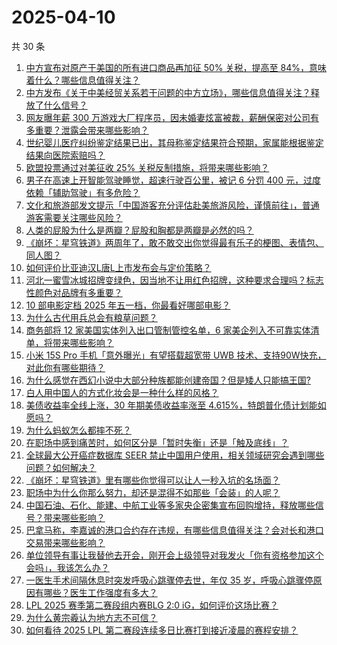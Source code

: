 # 2025-04-10

共 30 条

<!-- BEGIN -->
<!-- 最后更新时间 Thu Apr 10 2025 00:43:23 GMT+0800 (China Standard Time) -->

1. [中方宣布对原产于美国的所有进口商品再加征 50% 关税，提高至 84%，意味着什么？哪些信息值得关注？](https://www.zhihu.com/search?q=https%3A%2F%2Fapi.zhihu.com%2Fquestions%2F1893377741723775811)
1. [中方发布《关于中美经贸关系若干问题的中方立场》，哪些信息值得关注？释放了什么信号？](https://www.zhihu.com/search?q=https%3A%2F%2Fapi.zhihu.com%2Fquestions%2F1893317433491690728)
1. [网友曝年薪 300 万游戏大厂程序员，因未婚妻炫富被裁，薪酬保密对公司有多重要？泄露会带来哪些影响？](https://www.zhihu.com/search?q=https%3A%2F%2Fapi.zhihu.com%2Fquestions%2F1893366717599675989)
1. [世纪婴儿医疗纠纷鉴定结果已出，其母称鉴定结果符合预期，家属能根据鉴定结果向医院索赔吗？](https://www.zhihu.com/search?q=https%3A%2F%2Fapi.zhihu.com%2Fquestions%2F1893270991469246164)
1. [欧盟投票通过对美征收 25% 关税反制措施，将带来哪些影响？](https://www.zhihu.com/search?q=https%3A%2F%2Fapi.zhihu.com%2Fquestions%2F1893411206561247598)
1. [男子在高速上开智能驾驶睡觉，超速行驶百公里，被记 6 分罚 400 元，过度依赖「辅助驾驶」有多危险？](https://www.zhihu.com/search?q=https%3A%2F%2Fapi.zhihu.com%2Fquestions%2F1893333101096171226)
1. [文化和旅游部发文提示「中国游客充分评估赴美旅游风险，谨慎前往」，普通游客需要关注哪些风险？](https://www.zhihu.com/search?q=https%3A%2F%2Fapi.zhihu.com%2Fquestions%2F1893423301625357503)
1. [人类的屁股为什么是两瓣？屁股和胸都是两瓣是必然的吗？](https://www.zhihu.com/search?q=https%3A%2F%2Fapi.zhihu.com%2Fquestions%2F8877872203)
1. [《崩坏：星穹铁道》两周年了，敢不敢交出你觉得最有乐子的梗图、表情包、同人图？](https://www.zhihu.com/search?q=https%3A%2F%2Fapi.zhihu.com%2Fquestions%2F1892538035310159803)
1. [如何评价比亚迪汉L唐L上市发布会与定价策略？](https://www.zhihu.com/search?q=https%3A%2F%2Fapi.zhihu.com%2Fquestions%2F1893398572197708187)
1. [河北一蜜雪冰城招牌变绿色，因当地不让用红色招牌，这种要求合理吗？标志性颜色对品牌有多重要？](https://www.zhihu.com/search?q=https%3A%2F%2Fapi.zhihu.com%2Fquestions%2F1893020431730042437)
1. [10 部电影定档 2025 年五一档，你最看好哪部电影？](https://www.zhihu.com/search?q=https%3A%2F%2Fapi.zhihu.com%2Fquestions%2F1893267085657859263)
1. [为什么古代用兵总会有粮草问题？](https://www.zhihu.com/search?q=https%3A%2F%2Fapi.zhihu.com%2Fquestions%2F424015559)
1. [商务部将 12 家美国实体列入出口管制管控名单，6 家美企列入不可靠实体清单，将带来哪些影响？](https://www.zhihu.com/search?q=https%3A%2F%2Fapi.zhihu.com%2Fquestions%2F1893379214817857630)
1. [小米 15S Pro 手机「意外曝光」有望搭载超宽带 UWB 技术、支持90W快充，对此你有哪些期待？](https://www.zhihu.com/search?q=https%3A%2F%2Fapi.zhihu.com%2Fquestions%2F1892534775111181469)
1. [为什么感觉在西幻小说中大部分种族都能创建帝国？但是矮人只能搞王国?](https://www.zhihu.com/search?q=https%3A%2F%2Fapi.zhihu.com%2Fquestions%2F1891275962206901722)
1. [白人用中国人的方式化妆会是一种什么样的风格？](https://www.zhihu.com/search?q=https%3A%2F%2Fapi.zhihu.com%2Fquestions%2F641480626)
1. [美债收益率全线上涨，30 年期美债收益率涨至 4.615%，特朗普化债计划能如愿吗？](https://www.zhihu.com/search?q=https%3A%2F%2Fapi.zhihu.com%2Fquestions%2F1892912854786602202)
1. [为什么蚂蚁怎么都摔不死？](https://www.zhihu.com/search?q=https%3A%2F%2Fapi.zhihu.com%2Fquestions%2F48312633)
1. [在职场中感到痛苦时，如何区分是「暂时失衡」还是「触及底线」？](https://www.zhihu.com/search?q=https%3A%2F%2Fapi.zhihu.com%2Fquestions%2F1892587429426325295)
1. [全球最大公开癌症数据库 SEER 禁止中国用户使用，相关领域研究会遇到哪些问题？如何解决？](https://www.zhihu.com/search?q=https%3A%2F%2Fapi.zhihu.com%2Fquestions%2F1892902184703713486)
1. [《崩坏：星穹铁道》里有哪些你觉得可以让人一秒入坑的名场面？](https://www.zhihu.com/search?q=https%3A%2F%2Fapi.zhihu.com%2Fquestions%2F1892538034781663828)
1. [职场中为什么你那么努力，却还是混得不如那些「会装」的人呢？](https://www.zhihu.com/search?q=https%3A%2F%2Fapi.zhihu.com%2Fquestions%2F9805996920)
1. [中国石油、石化、能建、中航工业等多家央企密集宣布回购增持，释放哪些信号？带来哪些影响？](https://www.zhihu.com/search?q=https%3A%2F%2Fapi.zhihu.com%2Fquestions%2F1892928064830284108)
1. [巴拿马称，李嘉诚的港口合约存在违规，有哪些信息值得关注？会对长和港口交易带来哪些影响？](https://www.zhihu.com/search?q=https%3A%2F%2Fapi.zhihu.com%2Fquestions%2F1893236226456248821)
1. [单位领导有事让我替他去开会，刚开会上级领导对我发火「你有资格参加这个会吗」，我该怎么办？](https://www.zhihu.com/search?q=https%3A%2F%2Fapi.zhihu.com%2Fquestions%2F1891802435388957452)
1. [一医生手术间隔休息时突发呼吸心跳骤停去世，年仅 35 岁，呼吸心跳骤停原因有哪些？医生工作强度有多大？](https://www.zhihu.com/search?q=https%3A%2F%2Fapi.zhihu.com%2Fquestions%2F1892996590421106954)
1. [LPL 2025 赛季第二赛段组内赛BLG 2:0 iG，如何评价这场比赛？](https://www.zhihu.com/search?q=https%3A%2F%2Fapi.zhihu.com%2Fquestions%2F1892315053086188810)
1. [为什么黄宗羲认为地方志不可信？](https://www.zhihu.com/search?q=https%3A%2F%2Fapi.zhihu.com%2Fquestions%2F597654282)
1. [如何看待 2025 LPL 第二赛段连续多日比赛打到接近凌晨的赛程安排？](https://www.zhihu.com/search?q=https%3A%2F%2Fapi.zhihu.com%2Fquestions%2F1892511122269115873)

<!-- END -->
